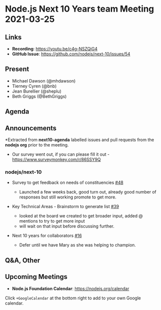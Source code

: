 # Node.js  Next 10 Years team Meeting 2021-03-25

## Links

* **Recording**: https://youtu.be/c4g-NSZQjG4 
* **GitHub Issue**: https://github.com/nodejs/next-10/issues/54

## Present

* Michael Dawson (@mhdawson)
* Tierney Cyren (@bnb)
* Jean Burellier (@sheplu)
* Beth Griggs (@BethGriggs)

## Agenda

## Announcements

*Extracted from **next10-agenda** labelled issues and pull requests from the **nodejs org** prior to the meeting.

* Our survey went out, if you can please fill it out - <https://www.surveymonkey.com/r/86SSY9Q>

### nodejs/next-10

* Survey to get feedback on needs of constituencies [#48](https://github.com/nodejs/next-10/issues/48)
  * Launched a few weeks back, good turn out, already good number of responses but still
    working promote to get more.

* Key Technical Areas - Brainstorm to generate list [#39](https://github.com/nodejs/next-10/issues/39)
  * looked at the board we created to get broader input, added @ mentions to try to get more
    input
  * will wait on that input before discussing further.

* Next 10 years for collaborators [#16](https://github.com/nodejs/next-10/issues/16)
  * Defer until we have Mary as she was helping to champion.

## Q&A, Other

## Upcoming Meetings

* **Node.js Foundation Calendar**: <https://nodejs.org/calendar>

Click `+GoogleCalendar` at the bottom right to add to your own Google calendar.
